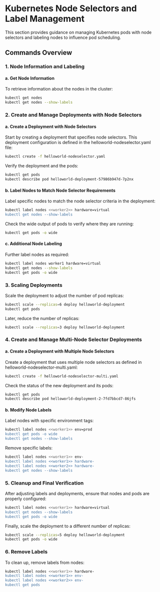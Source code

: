 # Kubernetes Node Selectors and Label Management

This section provides guidance on managing Kubernetes pods with node selectors and labeling nodes to influence pod scheduling.

## Commands Overview

### 1. Node Information and Labeling

#### a. Get Node Information

To retrieve information about the nodes in the cluster:

```bash
kubectl get nodes
kubectl get nodes --show-labels
```

### 2. Create and Manage Deployments with Node Selectors
#### a. Create a Deployment with Node Selectors

Start by creating a deployment that specifies node selectors. This deployment configuration is defined in the helloworld-nodeselector.yaml file:

```bash
kubectl create -f helloworld-nodeselector.yaml
```

Verify the deployment and the pods:

```bash
kubectl get pods
kubectl describe pod helloworld-deployment-57986b947d-7p2nx
```

#### b. Label Nodes to Match Node Selector Requirements

Label specific nodes to match the node selector criteria in the deployment:

```bash
kubectl label nodes <<worker2>> hardware=virtual
kubectl get nodes --show-labels
```
Check the wide output of pods to verify where they are running:

```bash
kubectl get pods -o wide
```
#### c. Additional Node Labeling

Further label nodes as required:

```bash
kubectl label nodes worker1 hardware=virtual
kubectl get nodes --show-labels
kubectl get pods -o wide
```
### 3. Scaling Deployments

Scale the deployment to adjust the number of pod replicas:

```bash
kubectl scale --replicas=6 deploy helloworld-deployment
kubectl get pods
```
Later, reduce the number of replicas:

```bash
kubectl scale --replicas=3 deploy helloworld-deployment
```
### 4. Create and Manage Multi-Node Selector Deployments
#### a. Create a Deployment with Multiple Node Selectors

Create a deployment that uses multiple node selectors as defined in helloworld-nodeselector-multi.yaml:

```bash
kubectl create -f helloworld-nodeselector-multi.yaml
```
Check the status of the new deployment and its pods:

```bash
kubectl get pods
kubectl describe pod helloworld-deployment-2-7fd7bbcd7-86jfs
```
#### b. Modify Node Labels

Label nodes with specific environment tags:

```bash
kubectl label nodes <<worker1>> env=prod
kubectl get pods -o wide
kubectl get nodes --show-labels
```
Remove specific labels:

```bash
kubectl label nodes <<worker1>> env-
kubectl label nodes <<worker1>> hardware-
kubectl label nodes <<worker2>> hardware-
kubectl get nodes --show-labels
```
### 5. Cleanup and Final Verification

After adjusting labels and deployments, ensure that nodes and pods are properly configured:

```bash
kubectl label nodes <<worker1>> hardware=virtual
kubectl get nodes --show-labels
kubectl get pods -o wide
```
Finally, scale the deployment to a different number of replicas:

```bash
kubectl scale --replicas=5 deploy helloworld-deployment
kubectl get pods -o wide
```
### 6. Remove Labels

To clean up, remove labels from nodes:

```bash
kubectl label nodes <<worker1>> hardware-
kubectl label nodes <<worker1>> env-
kubectl label nodes <<worker2>> env-
kubectl get pods
```
